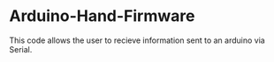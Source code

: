# Arduino-Hand-Firmware
This code allows the user to recieve information sent to an arduino via Serial.
